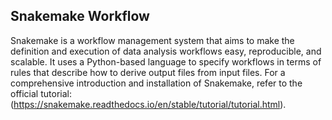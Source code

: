 
## Snakemake Workflow

Snakemake is a workflow management system that aims to make the definition and execution of data analysis workflows easy, reproducible, and scalable. It uses a Python-based language to specify workflows in terms of rules that describe how to derive output files from input files.
For a comprehensive introduction and installation of Snakemake, refer to the official tutorial: (https://snakemake.readthedocs.io/en/stable/tutorial/tutorial.html).
